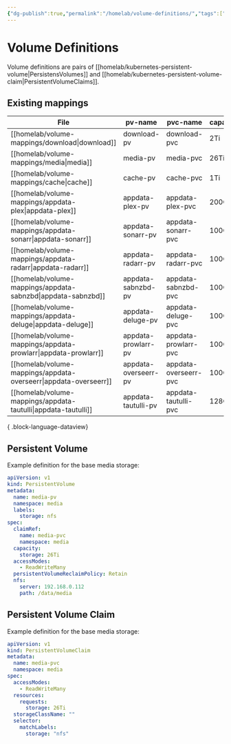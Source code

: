 ```yaml
---
{"dg-publish":true,"permalink":"/homelab/volume-definitions/","tags":["jarvis/media"],"created":"","updated":""}
---
```


# Volume Definitions
Volume definitions are pairs of [[homelab/kubernetes-persistent-volume\|PersistensVolumes]] and [[homelab/kubernetes-persistent-volume-claim\|PersistentVolumeClaims]].

## Existing mappings
| File                                                                | pv-name              | pvc-name              | capacity | path                    | server        |
| ------------------------------------------------------------------- | -------------------- | --------------------- | -------- | ----------------------- | ------------- |
| [[homelab/volume-mappings/download\|download]]                   | download-pv          | download-pvc          | 2Ti      | /data/download          | 192.168.0.112 |
| [[homelab/volume-mappings/media\|media]]                         | media-pv             | media-pvc             | 26Ti     | /data/media             | 192.168.0.112 |
| [[homelab/volume-mappings/cache\|cache]]                         | cache-pv             | cache-pvc             | 1Ti      | /data/cache             | 192.168.0.112 |
| [[homelab/volume-mappings/appdata-plex\|appdata-plex]]           | appdata-plex-pv      | appdata-plex-pvc      | 200Gi    | /data/appdata/plex      | 192.168.0.112 |
| [[homelab/volume-mappings/appdata-sonarr\|appdata-sonarr]]       | appdata-sonarr-pv    | appdata-sonarr-pvc    | 100Gi    | /data/appdata/sonarr    | 192.168.0.112 |
| [[homelab/volume-mappings/appdata-radarr\|appdata-radarr]]       | appdata-radarr-pv    | appdata-radarr-pvc    | 100Gi    | /data/appdata/radarr    | 192.168.0.112 |
| [[homelab/volume-mappings/appdata-sabnzbd\|appdata-sabnzbd]]     | appdata-sabnzbd-pv   | appdata-sabnzbd-pvc   | 100Gi    | /data/appdata/sabnzbd   | 192.168.0.112 |
| [[homelab/volume-mappings/appdata-deluge\|appdata-deluge]]       | appdata-deluge-pv    | appdata-deluge-pvc    | 100Gi    | /data/appdata/deluge    | 192.168.0.112 |
| [[homelab/volume-mappings/appdata-prowlarr\|appdata-prowlarr]]   | appdata-prowlarr-pv  | appdata-prowlarr-pvc  | 100Gi    | /data/appdata/prowlarr  | 192.168.0.112 |
| [[homelab/volume-mappings/appdata-overseerr\|appdata-overseerr]] | appdata-overseerr-pv | appdata-overseerr-pvc | 100Gi    | /data/appdata/overseerr | 192.168.0.112 |
| [[homelab/volume-mappings/appdata-tautulli\|appdata-tautulli]]   | appdata-tautulli-pv  | appdata-tautulli-pvc  | 128Gi    | /data/appdata/tautulli  | 192.168.0.112 |

{ .block-language-dataview}

## Persistent Volume
Example definition for the base media storage:
```yml
apiVersion: v1
kind: PersistentVolume
metadata:
  name: media-pv
  namespace: media
  labels:
    storage: nfs
spec:
  claimRef:
    name: media-pvc
    namespace: media
  capacity:
    storage: 26Ti
  accessModes:
    - ReadWriteMany
  persistentVolumeReclaimPolicy: Retain
  nfs:
    server: 192.168.0.112
    path: /data/media
```
## Persistent Volume Claim
Example definition for the base media storage:
```yml
apiVersion: v1
kind: PersistentVolumeClaim
metadata:
  name: media-pvc
  namespace: media
spec:
  accessModes:
    - ReadWriteMany
  resources:
    requests:
      storage: 26Ti
  storageClassName: ""
  selector:
    matchLabels:
      storage: "nfs"
```
